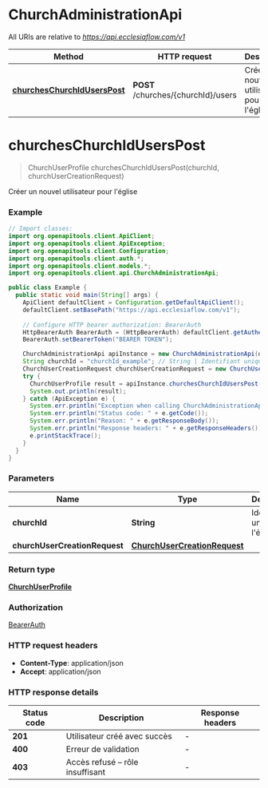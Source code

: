 # ChurchAdministrationApi

All URIs are relative to *https://api.ecclesiaflow.com/v1*

| Method | HTTP request | Description |
|------------- | ------------- | -------------|
| [**churchesChurchIdUsersPost**](ChurchAdministrationApi.md#churchesChurchIdUsersPost) | **POST** /churches/{churchId}/users | Créer un nouvel utilisateur pour l&#39;église |


<a id="churchesChurchIdUsersPost"></a>
# **churchesChurchIdUsersPost**
> ChurchUserProfile churchesChurchIdUsersPost(churchId, churchUserCreationRequest)

Créer un nouvel utilisateur pour l&#39;église

### Example
```java
// Import classes:
import org.openapitools.client.ApiClient;
import org.openapitools.client.ApiException;
import org.openapitools.client.Configuration;
import org.openapitools.client.auth.*;
import org.openapitools.client.models.*;
import org.openapitools.client.api.ChurchAdministrationApi;

public class Example {
  public static void main(String[] args) {
    ApiClient defaultClient = Configuration.getDefaultApiClient();
    defaultClient.setBasePath("https://api.ecclesiaflow.com/v1");
    
    // Configure HTTP bearer authorization: BearerAuth
    HttpBearerAuth BearerAuth = (HttpBearerAuth) defaultClient.getAuthentication("BearerAuth");
    BearerAuth.setBearerToken("BEARER TOKEN");

    ChurchAdministrationApi apiInstance = new ChurchAdministrationApi(defaultClient);
    String churchId = "churchId_example"; // String | Identifiant unique de l'église
    ChurchUserCreationRequest churchUserCreationRequest = new ChurchUserCreationRequest(); // ChurchUserCreationRequest | 
    try {
      ChurchUserProfile result = apiInstance.churchesChurchIdUsersPost(churchId, churchUserCreationRequest);
      System.out.println(result);
    } catch (ApiException e) {
      System.err.println("Exception when calling ChurchAdministrationApi#churchesChurchIdUsersPost");
      System.err.println("Status code: " + e.getCode());
      System.err.println("Reason: " + e.getResponseBody());
      System.err.println("Response headers: " + e.getResponseHeaders());
      e.printStackTrace();
    }
  }
}
```

### Parameters

| Name | Type | Description  | Notes |
|------------- | ------------- | ------------- | -------------|
| **churchId** | **String**| Identifiant unique de l&#39;église | |
| **churchUserCreationRequest** | [**ChurchUserCreationRequest**](ChurchUserCreationRequest.md)|  | |

### Return type

[**ChurchUserProfile**](ChurchUserProfile.md)

### Authorization

[BearerAuth](../README.md#BearerAuth)

### HTTP request headers

 - **Content-Type**: application/json
 - **Accept**: application/json

### HTTP response details
| Status code | Description | Response headers |
|-------------|-------------|------------------|
| **201** | Utilisateur créé avec succès |  -  |
| **400** | Erreur de validation |  -  |
| **403** | Accès refusé – rôle insuffisant |  -  |

